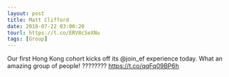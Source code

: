 ```yaml
---
layout: post
title: Matt Clifford
date: 2018-07-22 03:00:20
tourl: https://t.co/ERV8cSeXNu
tags: [Group]
---
```

Our first Hong Kong cohort kicks off its @join_ef experience today. What an amazing group of people! ???????? https://t.co/qqFq09BP6h